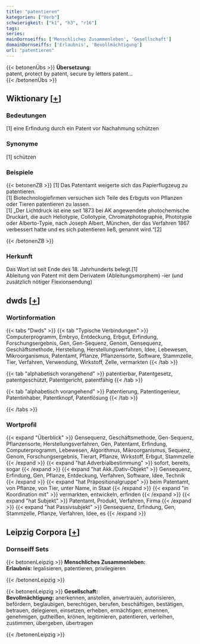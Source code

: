 ```yaml
---
title: "patentieren"
kategorien: ["Verb"]
schwierigkeit: ["k1", "h3", "r16"]
tags:
series:
mainDornseiffs: ['Menschliches Zusammenleben', 'Gesellschaft']
domainDornseiffs: ['Erlaubnis', 'Bevollmächtigung']
url: "patentieren"
---
```


{{< betonenÜbs >}}
**Übersetzung:**  
patent, protect by patent, secure by letters patent...  
{{< /betonenÜbs >}}

## Wiktionary [[+](https://de.wiktionary.org/wiki/patentieren)]

### Bedeutungen
[1] eine Erfindung durch ein Patent vor Nachahmung schützen  

### Synonyme
[1] schützen  

### Beispiele
{{< betonenZB >}}
[1] Das Patentamt weigerte sich das Papierflugzeug zu patentieren.  
[1] Biotechnologiefirmen versuchen sich Teile des Erbguts von Pflanzen oder Tieren patentieren zu lassen.  
[1] „Der Lichtdruck ist eine seit 1873 bei AK angewendete photochemische Druckart, die auch Heliotypie, Collotypie, Chromatphotographie, Phototypie oder Alberto-Typie, nach Joseph Albert, München, der das Verfahren 1867 verbessert hatte und es sich patentieren ließ, genannt wird.“[2]  

{{< /betonenZB >}}
### Herkunft
Das Wort ist seit Ende des 18. Jahrhunderts belegt.[1]  
Ableitung von Patent mit dem Derivatem (Ableitungsmorphem) -ier (und zusätzlich nötiger Flexionsendung)  



## dwds [[+](https://www.dwds.de/wb/patentieren)]

### Wortinformation
{{< tabs "Dwds" >}}
{{< tab "Typische Verbindungen" >}}
Computerprogramm, Embryo, Entdeckung, Erbgut, Erfindung, Forschungsergebnis, Gen, Gen-Sequenz, Genom, Gensequenz, Geschäftsmethode, Herstellung, Herstellungsverfahren, Idee, Lebewesen, Mikroorganismus, Patentamt, Pflanze, Pflanzensorte, Software, Stammzelle, Tier, Verfahren, Verwendung, Wirkstoff, Zelle, vermarkten
{{< /tab >}}

{{< tab "alphabetisch vorangehend" >}}
patentierbar, Patentgesetz, patentgeschützt, Patentgericht, patentfähig
{{< /tab >}}

{{< tab "alphabetisch vorangehend" >}}
Patentierung, Patentingenieur, Patentinhaber, Patentknopf, Patentlösung
{{< /tab >}}

{{< /tabs >}}

### Wortprofil
{{< expand "Überblick" >}} Gensequenz, Geschäftsmethode, Gen-Sequenz, Pflanzensorte, Herstellungsverfahren, Gen, Patentamt, Erfindung, Computerprogramm, Lebewesen, Algorithmus, Mikroorganismus, Sequenz, Genom, Forschungsergebnis, Tierart, Pflanze, Wirkstoff, Erbgut, Stammzelle {{< /expand >}}
{{< expand "hat Adverbialbestimmung" >}} sofort, bereits, sogar {{< /expand >}}
{{< expand "hat Akk./Dativ-Objekt" >}} Gensequenz, Erfindung, Gen, Pflanze, Entdeckung, Verfahren, Software, Idee, Technik {{< /expand >}}
{{< expand "hat Präpositionalgruppe" >}} beim Patentamt, von Pflanze, von Tier, unter Name, in Staat {{< /expand >}}
{{< expand "in Koordination mit" >}} vermarkten, entwickeln, erfinden {{< /expand >}}
{{< expand "hat Subjekt" >}} Patentamt, Produkt, Verfahren, Firma {{< /expand >}}
{{< expand "hat Passivsubjekt" >}} Gensequenz, Erfindung, Gen, Stammzelle, Pflanze, Verfahren, Idee, es {{< /expand >}}

## Leipzig Corpora [[+](https://corpora.uni-leipzig.de/en/res?word=patentieren&corpusId=deu_newscrawl-public_2018)]

### Dornseiff Sets
{{< betonenLeipzig >}}
**Menschliches Zusammenleben:**  
**Erlaubnis:** legalisieren, patentieren, privilegieren  

{{< /betonenLeipzig >}}


{{< betonenLeipzig >}}
**Gesellschaft:**  
**Bevollmächtigung:** anerkennen, anstellen, anvertrauen, autorisieren, befördern, beglaubigen, berechtigen, berufen, beschäftigen, bestätigen, betrauen, delegieren, einsetzen, erheben, ermächtigen, ernennen, genehmigen, gutheißen, krönen, legitimieren, patentieren, verleihen, zustimmen, übergeben, übertragen  

{{< /betonenLeipzig >}}
